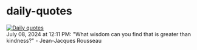 # daily-quotes
[![Daily quotes](https://github.com/ceepu8/daily-quotes/actions/workflows/daily-quote.yml/badge.svg)](https://github.com/ceepu8/daily-quotes/actions/workflows/daily-quote.yml)<br/>
July 08, 2024 at 12:11 PM: "What wisdom can you find that is greater than kindness?" - Jean-Jacques Rousseau
